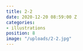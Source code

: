 ```yaml
---
title: 2-2
date: 2020-12-20 08:59:00 Z
categories:
- illustrations
position: 8
image: "/uploads/2-2.jpg"
---
```


